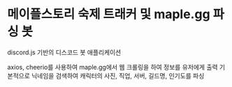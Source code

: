 # 메이플스토리 숙제 트래커 및 maple.gg 파싱 봇
discord.js 기반의 디스코드 봇 애플리케이션

axios, cheerio를 사용하여 maple.gg에서 웹 크롤링을 하여 정보를 유저에게 출력 
기본적으로 닉네임을 검색하여 캐릭터의 사진, 직업, 서버, 길드명, 인기도를 파싱

